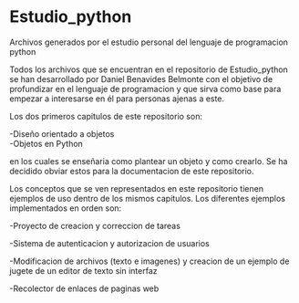 # Estudio_python
Archivos generados por el estudio personal del lenguaje de programacion python

Todos los archivos que se encuentran en el repositorio de Estudio_python se han 
desarrollado por Daniel Benavides Belmonte con el objetivo de profundizar en el 
lenguaje de programacion y que sirva como base para empezar a interesarse en él
para personas ajenas a este.

Los dos primeros capitulos de este repositorio son:  

  -Diseño orientado a objetos  
  -Objetos en Python  
  
 en los cuales se enseñaria como plantear un objeto y como crearlo. Se ha decidido 
 obviar estos para la documentacion de este repositorio.
 
 Los conceptos que se ven representados en este repositorio tienen ejemplos de uso
 dentro de los mismos capitulos. Los diferentes ejemplos implementados en orden son:  
 
  -Proyecto de creacion y correccion de tareas  
  
  -Sistema de autenticacion y autorizacion de usuarios  
  
  -Modificacion de archivos (texto e imagenes) y creacion de un ejemplo de jugete de
  un editor de texto sin interfaz  
  
  -Recolector de enlaces de paginas web  
  
